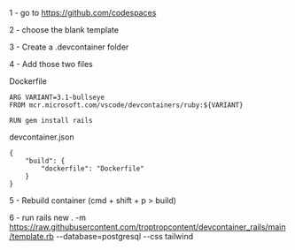 1 - go to https://github.com/codespaces

2 - choose the blank template

3 - Create a .devcontainer folder

4 - Add those two files 

Dockerfile

```
ARG VARIANT=3.1-bullseye
FROM mcr.microsoft.com/vscode/devcontainers/ruby:${VARIANT}

RUN gem install rails 
```

devcontainer.json

```
{
    "build": {
        "dockerfile": "Dockerfile"
    }
}
```

5 - Rebuild container (cmd + shift + p > build)

6 - run rails new . -m https://raw.githubusercontent.com/troptropcontent/devcontainer_rails/main/template.rb --database=postgresql --css tailwind